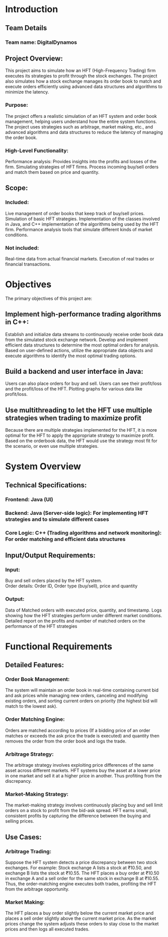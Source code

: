 # Introduction
## Team Details
### Team name: DigitalDynamos

## Project Overview:
This project aims to simulate how an HFT (High-Frequency Trading) firm executes its strategies to profit through the stock exchanges. The project also simulates how a stock exchange manages its order book to match and execute orders efficiently using advanced data structures and algorithms to minimize the latency.

### Purpose:
The project offers a realistic simulation of an HFT system and order book management, helping users understand how the entire system functions.
The project uses strategies such as arbitrage, market making, etc., and advanced algorithms and data structures to reduce the latency of managing the order book.

### High-Level Functionality:
Performance analysis: Provides insights into the profits and losses of the firm.
Simulating strategies of HFT firms. 
Process incoming buy/sell orders and match them based on price and quantity.
## Scope:
### Included: 
Live management of order books that keep track of buy/sell prices.
Simulation of basic HFT strategies.
Implementation of the classes involved in Java, and C++ implementation of the algorithms being used by the HFT firm.
Performance analysis tools that simulate different kinds of market conditions.
### Not included:
Real-time data from actual financial markets.
Execution of real trades or financial transactions.

# Objectives
The primary objectives of this project are:
## Implement high-performance trading algorithms in C++:
Establish and initialize data streams to continuously receive order book data from the simulated stock exchange network.
Develop and implement efficient data structures to determine the most optimal orders for analysis.
Based on user-defined actions, utilize the appropriate data objects and execute algorithms to identify the most optimal trading options.
## Build a backend and user interface in Java:
Users can also place orders for buy and sell.
Users can see their profit/loss and the profit/loss of the HFT.
Plotting graphs for various data like profit/loss.
## Use multithreading to let the HFT use multiple strategies when trading to maximize profit
Because there are multiple strategies implemented for the HFT, it is more optimal for the HFT to apply the appropriate strategy to maximize profit.
Based on the orderbook data, the HFT would use the strategy most fit for the scenario, or even use multiple strategies.
# System Overview
## Technical Specifications:
### Frontend: Java (UI)
### Backend: Java (Server-side logic): For implementing HFT strategies and to simulate different cases
### Core Logic: C++ (Trading algorithms and network monitoring): For order matching and efficient data structures
## Input/Output Requirements:
### Input:
Buy and sell orders placed by the HFT system.  
 Order details: Order ID, Order type (buy/sell), price and quantity
### Output: 
Data of Matched orders with executed price, quantity, and timestamp.
Logs showing how the HFT strategies perform under different market conditions.
Detailed report on the profits and number of matched orders on the performance of the HFT strategies
# Functional Requirements
## Detailed Features:
### Order Book Management: 
The system will maintain an order book in real-time containing current bid and ask prices while managing new orders, canceling and modifying existing orders, and sorting current orders on priority (the highest bid will match to the lowest ask).

### Order Matching Engine: 
Orders are matched according to prices (If a bidding price of an order matches or exceeds the ask price the trade is executed) and quantity then removes the order from the order book and logs the trade.

### Arbitrage Strategy: 
The arbitrage strategy involves exploiting price differences of the same asset across different markets. HFT systems buy the asset at a lower price in one market and sell it at a higher price in another. Thus profiting from the discrepancy.

### Market-Making Strategy: 
The market-making strategy involves continuously placing buy and sell limit orders on a stock to profit from the bid-ask spread. HFT earns small, consistent profits by capturing the difference between the buying and selling prices.

## Use Cases:
### Arbitrage Trading: 
Suppose the HFT system detects a price discrepancy between two stock exchanges. For example:
Stock exchange A lists a stock at ₹10.50, and exchange B lists the stock at ₹10.55. The HFT places a buy order at ₹10.50 in exchange A and a sell order for the same stock in exchange B at ₹10.55. Thus, the order-matching engine executes both trades, profiting the HFT from the arbitrage opportunity.
### Market Making: 
The HFT places a buy order slightly below the current market price and places a sell order slightly above the current market price.
As the market prices change the system adjusts these orders to stay close to the market prices and then logs all executed trades.
